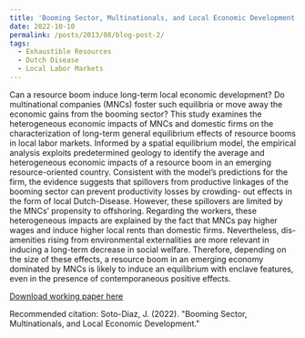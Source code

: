 ```yaml
---
title: 'Booming Sector, Multinationals, and Local Economic Development'
date: 2022-10-10
permalink: /posts/2013/08/blog-post-2/
tags:
  - Exhaustible Resources
  - Dutch Disease
  - Local Labor Markets
---
```


Can a resource boom induce long-term local economic development? Do multinational companies (MNCs) foster such equilibria or move away the economic gains from the booming sector? This study examines the heterogeneous economic impacts of MNCs and domestic firms on the characterization of long-term general equilibrium effects of resource booms in local labor markets. Informed by a spatial equilibrium model, the empirical analysis exploits predetermined geology to identify the average and heterogeneous economic impacts of a resource boom in an emerging resource-oriented country. Consistent with the model’s predictions for the firm, the evidence suggests that spillovers from productive linkages of the booming sector can prevent productivity losses by crowding- out effects in the form of local Dutch-Disease. However, these spillovers are limited by the MNCs’ propensity to offshoring. Regarding the workers, these heterogeneous impacts are explained by the fact that MNCs pay higher wages and induce higher local rents than domestic firms. Nevertheless, dis-amenities rising from environmental externalities are more relevant in inducing a long-term decrease in social welfare. Therefore, depending on the size of these effects, a resource boom in an emerging economy dominated by MNCs is likely to induce an equilibrium with enclave features, even in the presence of contemporaneous positive effects.

[Download working paper here](https://rdcu.be/cW9RS)

Recommended citation: Soto-Diaz, J. (2022). "Booming Sector, Multinationals, and Local Economic Development." 
